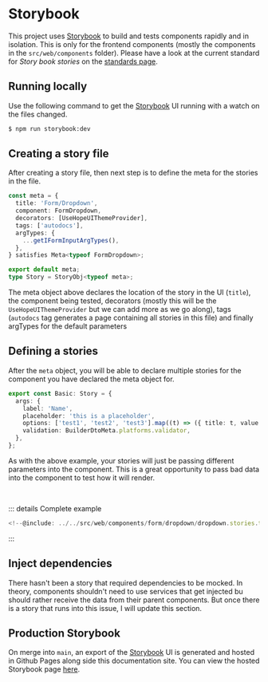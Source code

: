 # Storybook

This project uses [Storybook][storybook] to build and tests components rapidly and in isolation. This is only for the frontend components (mostly the components in the `src/web/components` folder). Please have a look at the current standard for _Story book stories_ on the [standards page](../project-structure/standards.md).


## Running locally

Use the following command to get the [Storybook][storybook] UI running with a watch on the files changed.

```sh
$ npm run storybook:dev
```

## Creating a story file

After creating a story file, then next step is to define the meta for the stories in the file.

```ts
const meta = {
  title: 'Form/Dropdown',
  component: FormDropdown,
  decorators: [UseHopeUIThemeProvider],
  tags: ['autodocs'],
  argTypes: {
    ...getIFormInputArgTypes(),
  },
} satisfies Meta<typeof FormDropdown>;

export default meta;
type Story = StoryObj<typeof meta>;
```

The meta object above declares the location of the story in the UI (`title`), the component being tested, decorators (mostly this will be the `UseHopeUIThemeProvider` but we can add more as we go along), tags (`autodocs` tag generates a page containing all stories in this file) and finally argTypes for the default parameters

## Defining a stories

After the `meta` object, you will be able to declare multiple stories for the component you have declared the meta object for.

```ts
export const Basic: Story = {
  args: {
    label: 'Name',
    placeholder: 'this is a placeholder',
    options: ['test1', 'test2', 'test3'].map((t) => ({ title: t, value: t })),
    validation: BuilderDtoMeta.platforms.validator,
  },
};

```

As with the above example, your stories will just be passing different parameters into the component. This is a great opportunity to pass bad data into the component to test how it will render.

<br />


::: details Complete example

```ts
<!--@include: ../../src/web/components/form/dropdown/dropdown.stories.tsx -->
```

:::

## Inject dependencies

There hasn't been a story that required dependencies to be mocked. In theory, components shouldn't need to use services that get injected bu should rather receive the data from their parent components. But once there is a story that runs into this issue, I will update this section.

## Production Storybook

On merge into `main`, an export of the [Storybook][storybook] UI is generated and hosted in Github Pages along side this documentation site. You can view the hosted Storybook page [here][formsStorybook].


<!-- Links used in the page -->

[storybook]: https://storybook.js.org
[storybookVisualTest]: https://storybook.js.org/blog/visual-tests-addon-beta/
[formsStorybook]: https://nmsud-form-docs.nmsassistant.com/storybook

